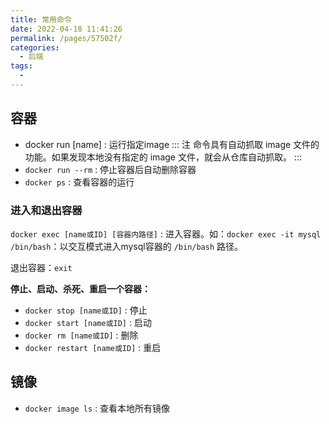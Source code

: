 ```yaml
---
title: 常用命令
date: 2022-04-18 11:41:26
permalink: /pages/57502f/
categories:
  - 后端
tags:
  - 
---
```


## 容器

- docker run [name] : 运行指定image
::: 注
命令具有自动抓取 image 文件的功能。如果发现本地没有指定的 image 文件，就会从仓库自动抓取。
:::
- `docker run --rm` : 停止容器后自动删除容器
- `docker ps` : 查看容器的运行

### 进入和退出容器

`docker exec [name或ID] [容器内路径]` : 进入容器。如：`docker exec -it mysql /bin/bash`：以交互模式进入mysql容器的 `/bin/bash` 路径。

退出容器：`exit`

**停止、启动、杀死、重启一个容器：**
- `docker stop [name或ID]` : 停止
- `docker start [name或ID]` : 启动
- `docker rm [name或ID]` : 删除
- `docker restart [name或ID]` : 重启


## 镜像

- `docker image ls` : 查看本地所有镜像



